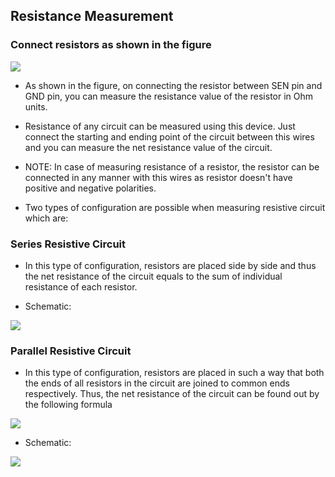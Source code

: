 Resistance Measurement
---

### Connect resistors as shown in the figure

![](https://fossasia.github.io/pslab-experiments/images/schematics/RMeasure.svg)

* As shown in the figure, on connecting the resistor between SEN pin and GND pin, you can measure the resistance value of the resistor in Ohm units.

* Resistance of any circuit can be measured using this device. Just connect the starting and ending point of the circuit between this wires and you can measure the net resistance value of the circuit.

* NOTE: In case of measuring resistance of a resistor, the resistor can be connected in any manner with this wires as resistor doesn't have positive and negative polarities.

* Two types of configuration are possible when measuring resistive circuit which are:

### Series Resistive Circuit

* In this type of configuration, resistors are placed side by side and thus the net resistance of the circuit equals to the sum of individual resistance of each resistor.

* Schematic:

![](https://fossasia.github.io/pslab-experiments/images/schematics/RSeriesSimple.svg)

### Parallel Resistive Circuit

* In this type of configuration, resistors are placed in such a way that both the ends of all resistors in the circuit are joined to common ends respectively. Thus, the net resistance of the circuit can be found out by the following formula

![](https://fossasia.github.io/pslab-experiments/images/schematics/RParallelFormula.gif)

* Schematic:

![](https://fossasia.github.io/pslab-experiments/images/schematics/RParallelSimple.svg)

